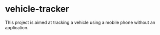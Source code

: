 # vehicle-tracker
This project is aimed at tracking a vehicle using a mobile phone without an application.
